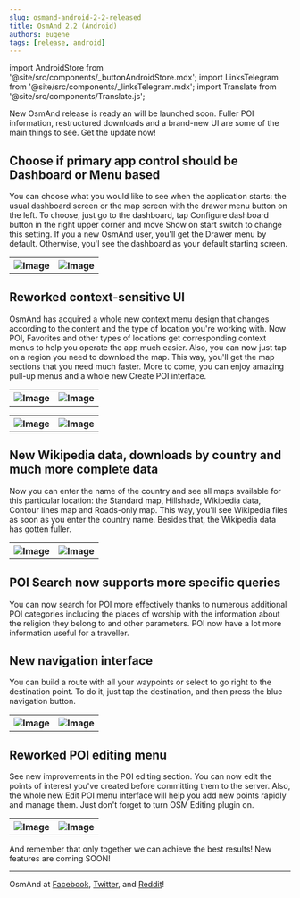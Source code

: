 ```yaml
---
slug: osmand-android-2-2-released
title: OsmAnd 2.2 (Android)
authors: eugene
tags: [release, android]
---
```

import AndroidStore from '@site/src/components/_buttonAndroidStore.mdx';
import LinksTelegram from '@site/src/components/_linksTelegram.mdx';
import Translate from '@site/src/components/Translate.js';

New OsmAnd release is ready an will be launched soon. Fuller POI information, restructured downloads and a brand-new UI are some of the main things to see. Get the update now!

<!--truncate-->

## Choose if primary app control should be Dashboard or Menu based

You can choose what you would like to see when the application starts: the usual dashboard screen or the map screen with the drawer menu button on the left. To choose, just go to the dashboard, tap Configure dashboard button in the right upper corner and move Show on start switch to change this setting. If you a new OsmAnd user, you'll get the Drawer menu by default. Otherwise, you'l see the dashboard as your default starting screen.

<table>
  <tr>
    <th><img src={require('./ver_2_2_1.jpg').default} alt="Image"/></th>
    <th><img src={require('./ver_2_2_13.jpg').default} alt="Image"/></th>
      </tr>
</table> 

## Reworked context-sensitive UI

OsmAnd has acquired a whole new context menu design that changes according to the content and the type of location you're working with. Now POI, Favorites and other types of locations get corresponding context menus to help you operate the app much easier. Also, you can now just tap on a region you need to download the map. This way, you'll get the map sections that you need much faster. More to come, you can enjoy amazing pull-up menus and a whole new Create POI interface.

<table>
  <tr>
    <th><img src={require('./ver_2_2_9.jpg').default} alt="Image"/></th>
    <th><img src={require('./ver_2_2_5.jpg').default} alt="Image"/></th>
      </tr>
</table> 

<table>
  <tr>
    <th><img src={require('./ver_2_2_15.jpg').default} alt="Image"/></th>
    <th><img src={require('./ver_2_2_17.jpg').default} alt="Image"/></th>
      </tr>
</table> 

## New Wikipedia data, downloads by country and much more complete data

Now you can enter the name of the country and see all maps available for this particular location: the Standard map, Hillshade, Wikipedia data, Contour lines map and Roads-only map. This way, you'll see Wikipedia files as soon as you enter the country name. Besides that, the Wikipedia data has gotten fuller.

<table>
  <tr>
    <th><img src={require('./ver_2_2_2.jpg').default} alt="Image"/></th>
    <th><img src={require('./ver_2_2_3.jpg').default} alt="Image"/></th>
      </tr>
</table> 

## POI Search now supports more specific queries

You can now search for POI more effectively thanks to numerous additional POI categories including the places of worship with the information about the religion they belong to and other parameters. POI now have a lot more information useful for a traveller.

## New navigation interface

You can build a route with all your waypoints or select to go right to the destination point. To do it, just tap the destination, and then press the blue navigation button.

<table>
  <tr>
    <th><img src={require('./ver_2_2_10.jpg').default} alt="Image"/></th>
    <th><img src={require('./ver_2_2_18.jpg').default} alt="Image"/></th>
      </tr>
</table> 

## Reworked POI editing menu

See new improvements in the POI editing section. You can now edit the points of interest you've created before committing them to the server. Also, the whole new Edit POI menu interface will help you add new points rapidly and manage them. Just don't forget to turn OSM Editing plugin on.

<table>
  <tr>
    <th><img src={require('./ver_2_2_8.jpg').default} alt="Image"/></th>
    <th><img src={require('./ver_2_2_14.jpg').default} alt="Image"/></th>
      </tr>
</table> 

And remember that only together we can achieve the best results!
New features are coming SOON!


____________________________ 

OsmAnd at <a href="https://www.facebook.com/osmandapp/">Facebook</a>, <a href="https://www.twitter.com/osmandapp/">Twitter</a>, and <a href="https://www.reddit.com/r/OsmAnd/">Reddit</a>!




<LinksTelegram/>
<AndroidStore/>